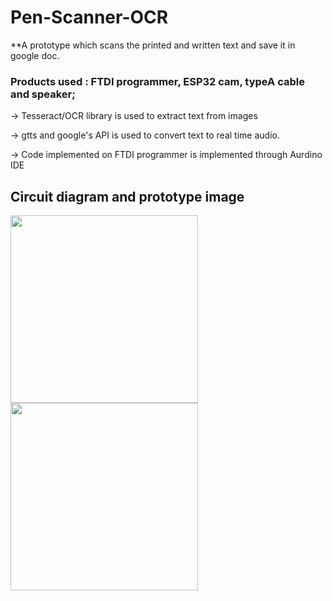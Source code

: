 # Pen-Scanner-OCR

**A prototype which scans the printed and written text and save it in google doc.

### Products used : FTDI programmer, ESP32 cam, typeA cable and speaker;

-> Tesseract/OCR library is used to extract text from images

-> gtts and google's API is used to convert text to real time audio.

-> Code implemented on FTDI programmer is implemented through Aurdino IDE

## Circuit diagram and prototype image

<img src="https://user-images.githubusercontent.com/79037725/189907389-46e8fc12-ce9e-419f-947b-61634ae28e39.png" width="300" height="300">

<img src="https://user-images.githubusercontent.com/79037725/189909833-3d0c72ef-d6d0-4f42-9782-67bd26b69300.png" width="300" height="300">
